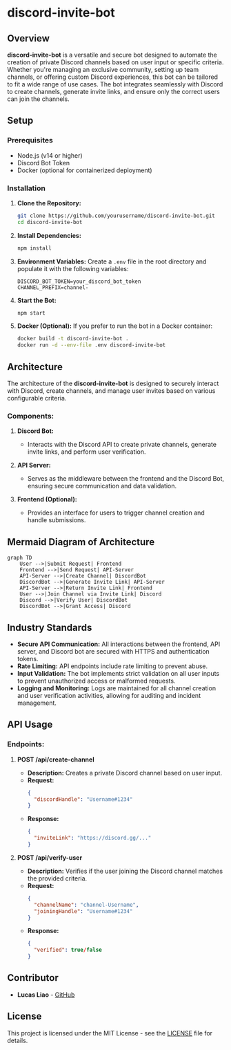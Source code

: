 # discord-invite-bot

## Overview
**discord-invite-bot** is a versatile and secure bot designed to automate the creation of private Discord channels based on user input or specific criteria. Whether you're managing an exclusive community, setting up team channels, or offering custom Discord experiences, this bot can be tailored to fit a wide range of use cases. The bot integrates seamlessly with Discord to create channels, generate invite links, and ensure only the correct users can join the channels.

## Setup

### Prerequisites
- Node.js (v14 or higher)
- Discord Bot Token
- Docker (optional for containerized deployment)

### Installation
1. **Clone the Repository:**
   ```bash
   git clone https://github.com/yourusername/discord-invite-bot.git
   cd discord-invite-bot
   ```

2. **Install Dependencies:**
   ```bash
   npm install
   ```

3. **Environment Variables:**
   Create a `.env` file in the root directory and populate it with the following variables:
   ```env
   DISCORD_BOT_TOKEN=your_discord_bot_token
   CHANNEL_PREFIX=channel-
   ```

4. **Start the Bot:**
   ```bash
   npm start
   ```

5. **Docker (Optional):**
   If you prefer to run the bot in a Docker container:
   ```bash
   docker build -t discord-invite-bot .
   docker run -d --env-file .env discord-invite-bot
   ```

## Architecture

The architecture of the **discord-invite-bot** is designed to securely interact with Discord, create channels, and manage user invites based on various configurable criteria.

### Components:
1. **Discord Bot:**
   - Interacts with the Discord API to create private channels, generate invite links, and perform user verification.
   
2. **API Server:**
   - Serves as the middleware between the frontend and the Discord Bot, ensuring secure communication and data validation.
   
3. **Frontend (Optional):**
   - Provides an interface for users to trigger channel creation and handle submissions.

## Mermaid Diagram of Architecture

```mermaid
graph TD
    User -->|Submit Request| Frontend
    Frontend -->|Send Request| API-Server
    API-Server -->|Create Channel| DiscordBot
    DiscordBot -->|Generate Invite Link| API-Server
    API-Server -->|Return Invite Link| Frontend
    User -->|Join Channel via Invite Link| Discord
    Discord -->|Verify User| DiscordBot
    DiscordBot -->|Grant Access| Discord
```

## Industry Standards

- **Secure API Communication:** All interactions between the frontend, API server, and Discord bot are secured with HTTPS and authentication tokens.
- **Rate Limiting:** API endpoints include rate limiting to prevent abuse.
- **Input Validation:** The bot implements strict validation on all user inputs to prevent unauthorized access or malformed requests.
- **Logging and Monitoring:** Logs are maintained for all channel creation and user verification activities, allowing for auditing and incident management.

## API Usage

### Endpoints:

1. **POST /api/create-channel**
   - **Description:** Creates a private Discord channel based on user input.
   - **Request:** 
     ```json
     {
       "discordHandle": "Username#1234"
     }
     ```
   - **Response:**
     ```json
     {
       "inviteLink": "https://discord.gg/..."
     }
     ```

2. **POST /api/verify-user**
   - **Description:** Verifies if the user joining the Discord channel matches the provided criteria.
   - **Request:** 
     ```json
     {
       "channelName": "channel-Username",
       "joiningHandle": "Username#1234"
     }
     ```
   - **Response:**
     ```json
     {
       "verified": true/false
     }
     ```

## Contributor

- **Lucas Liao** - [GitHub](https://github.com/yourusername)

## License

This project is licensed under the MIT License - see the [LICENSE](LICENSE) file for details.
